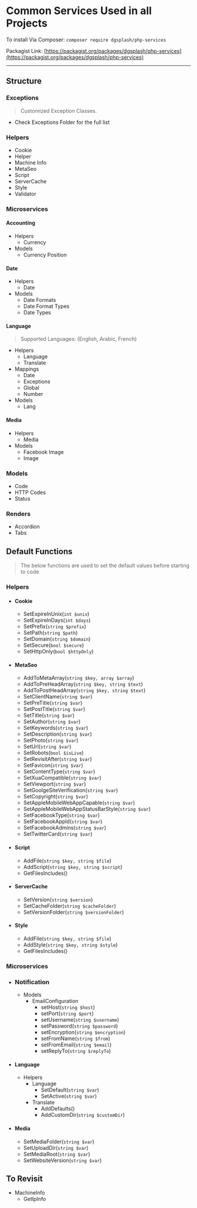 # Common Services Used in all Projects

To install Via Composer: `composer require dgsplash/php-services`

Packagist Link: [https://packagist.org/packages/dgsplash/php-services](https://packagist.org/packages/dgsplash/php-services)

---

## Structure

### Exceptions

> Customized Exception Classes.

- Check Exceptions Folder for the full list

### Helpers

- Cookie
- Helper
- Machine Info
- MetaSeo
- Script
- ServerCache
- Style
- Validator

### Microservices

#### Accounting

- Helpers
  - Currency
- Models
  - Currency Position

#### Date

- Helpers
  - Date
- Models
  - Date Formats
  - Date Format Types
  - Date Types

#### Language

> Supported Languages: (English, Arabic, French)

- Helpers
  - Language
  - Translate
- Mappings
  - Date
  - Exceptions
  - Global
  - Number
- Models
  - Lang

#### Media

- Helpers
  - Media
- Models
  - Facebook Image
  - Image

### Models

- Code
- HTTP Codes
- Status

### Renders

- Accordion
- Tabs

## Default Functions

> The below functions are used to set the default values before starting to code

### Helpers

- #### Cookie

  - SetExpireInUnix(`int $unix`)
  - SetExpireInDays(`int $days`)
  - SetPrefix(`string $prefix`)
  - SetPath(`string $path`)
  - SetDomain(`string $domain`)
  - SetSecure(`bool $secure`)
  - SetHttpOnly(`bool $httpOnly`)

- #### MetaSeo

  - AddToMetaArray(`string $key, array $array`)
  - AddToPreHeadArray(`string $key, string $text`)
  - AddToPostHeadArray(`string $key, string $text`)
  - SetClientName(`string $var`)
  - SetPreTitle(`string $var`)
  - SetPostTitle(`string $var`)
  - SetTitle(`string $var`)
  - SetAuthor(`string $var`)
  - SetKeywords(`string $var`)
  - SetDescription(`string $var`)
  - SetPhoto(`string $var`)
  - SetUrl(`string $var`)
  - SetRobots(`bool $isLive`)
  - SetRevisitAfter(`string $var`)
  - SetFavicon(`string $var`)
  - SetContentType(`string $var`)
  - SetXuaCompatible(`string $var`)
  - SetViewport(`string $var`)
  - SetGoolgeSiteVerification(`string $var`)
  - SetCopyright(`string $var`)
  - SetAppleMobileWebAppCapable(`string $var`)
  - SetAppleMobileWebAppStatusBarStyle(`string $var`)
  - SetFacebookType(`string $var`)
  - SetFacebookAppId(`string $var`)
  - SetFacebookAdmins(`string $var`)
  - SetTwitterCard(`string $var`)

- #### Script

  - AddFile(`string $key, string $file`)
  - AddScript(`string $key, string $script`)
  - GetFilesIncludes()

- #### ServerCache

  - SetVersion(`string $version`)
  - SetCacheFolder(`string $cacheFolder`)
  - SetVersionFolder(`string $versionFolder`)

- #### Style

  - AddFile(`string $key, string $file`)
  - AddStyle(`string $key, string $style`)
  - GetFilesIncludes()

### Microservices

- ### Notification

  - Models
    - EmailConfiguration
      - setHost(`string $host`)
      - setPort(`string $port`)
      - setUsername(`string $username`)
      - setPassword(`string $password`)
      - setEncryption(`string $encryption`)
      - setFromName(`string $from`)
      - setFromEmail(`string $email`)
      - setReplyTo(`string $replyTo`)

- #### Language

  - Helpers
    - Language
      - SetDefault(`string $var`)
      - SetActive(`string $var`)
    - Translate
      - AddDefaults()
      - AddCustomDir(`string $customDir`)

- #### Media
  - SetMediaFolder(`string $var`)
  - SetUploadDir(`string $var`)
  - SetMediaRoot(`string $var`)
  - SetWebsiteVersion(`string $var`)

## To Revisit

- MachineInfo
  - GetIpInfo
